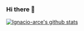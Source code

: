 ### Hi there 👋

<!--
**ignacio-arce/ignacio-arce** is a ✨ _special_ ✨ repository because its `README.md` (this file) appears on your GitHub profile.

Here are some ideas to get you started:

- 🔭 I’m currently working on ...
- 🌱 I’m currently learning ...
- 👯 I’m looking to collaborate on ...
- 🤔 I’m looking for help with ...
- 💬 Ask me about ...
- 📫 How to reach me: ...
- 😄 Pronouns: ...
- ⚡ Fun fact: ...
-->

[![Ignacio-arce's github stats](https://github-readme-stats.vercel.app/api?username=ignacio-arce)](https://github.com/ignacio-arce/ignacio-arce)
